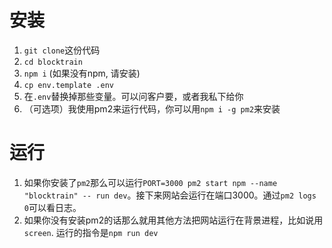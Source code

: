 # 安装

1. `git clone`这份代码
2. `cd blocktrain`
3. `npm i` (如果没有npm, 请安装)
4. `cp env.template .env`
5. 在`.env`替换掉那些变量。可以问客户要，或者我私下给你
6. （可选项）我使用pm2来运行代码，你可以用`npm i -g pm2`来安装

# 运行

1. 如果你安装了`pm2`那么可以运行`PORT=3000 pm2 start npm --name "blocktrain" -- run dev`。接下来网站会运行在端口3000。通过`pm2 logs 0`可以看日志。
2. 如果你没有安装pm2的话那么就用其他方法把网站运行在背景进程，比如说用`screen`. 运行的指令是`npm run dev`

